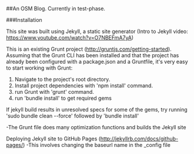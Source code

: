 ---
---

##An OSM Blog. Currently in test-phase.

###Installation

This site was built using Jekyll, a static site generator (Intro to Jekyll video: https://www.youtube.com/watch?v=O7NBEFmA7yA)

This is an existing Grunt project (http://gruntjs.com/getting-started). 
Assuming that the Grunt CLI has been installed and that the project has already been configured with a package.json and a Gruntfile, it's very easy to start working with Grunt:

1. Navigate to the project's root directory.
2. Install project dependencies with 'npm install' command.
3. run Grunt with 'grunt' command.
4. run 'bundle install' to get required gems

If jekyll build results in unresolved specs for some of the gems, try running 'sudo bundle clean --force' followed by 'bundle install'

-The Grunt file does many optimization functions and builds the Jekyll site

Deploying Jekyll site to GitHub Pages (http://jekyllrb.com/docs/github-pages/)
-This involves changing the baseurl name in the _config file

